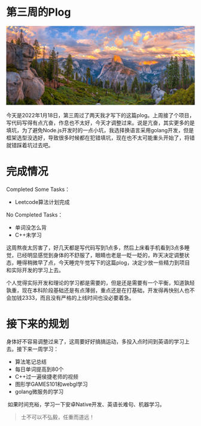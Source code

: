# 第三周的Plog

![](Source/03/preface.jpg)

​		今天是2022年1月18日，第三周过了两天我才写下的这篇plog。上周接了个项目，写代码写得有点亢奋，作息也不太好，今天才调整过来。说是亢奋，其实更多的是填坑，为了避免Node.js开发时的一点小坑，我选择换语言采用golang开发，但是框架选型没选好，导致很多时候都在犯错填坑，现在也不太可能重头开始了，将错就错踩着坑过去吧。



# 完成情况

Completed Some Tasks：

- Leetcode算法计划完成

No Completed Tasks：

- 单词没怎么背
- C++未学习

​	 这周熬夜太厉害了，好几天都是写代码写到1点多，然后上床看手机看到3点多睡觉，已经明显感觉到身体的不舒服了，眼睛也老是一眨一眨的，昨天决定调整状态，睡得稍微早了点，今天睡完午觉写下的这篇plog，决定少放一些精力到项目和实际开发的学习上去。

​	 个人觉得实际开发和理论的学习都是需要的，但是还是需要有一个平衡，知道孰轻孰重，现在本科阶段基础还是有点薄弱，重点还是在打基础，开发得再快别人也不会加钱2333，而且没有严格的上线时间也没必要着急。



# 接下来的规划

​	 身体好不容易调整过来了，这周要好好搞搞运动，多投入点时间到英语的学习上去。接下来一周学习：

- 算法笔记总结
- 每日单词提高到80个
- C++过一遍侯捷老师的视频
- 图形学GAMES101和webgl学习
- golang微服务的学习

​     如果时间充裕，学习一下安卓Native开发、英语长难句、机器学习。

> 士不可以不弘毅，任重而道远！
